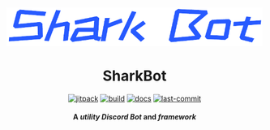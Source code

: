 <div style="text-align:center">

![logo](./logo.png)
# SharkBot


[![jitpack](https://jitpack.io/v/StarWorldTeam/SharkBot.svg)](https://jitpack.io/#StarWorldTeam/SharkBot)
[![build](https://img.shields.io/github/actions/workflow/status/StarWorldTeam/SharkBot/build.yml?label=Build)](https://github.com/StarWorldTeam/SharkBot/actions/workflows/build.yml)
[![docs](https://img.shields.io/github/actions/workflow/status/StarWorldTeam/SharkBot/docs.yml?label=Docs)](https://starworldteam.github.io/SharkBot/)
[![last-commit](https://img.shields.io/github/last-commit/StarWorldTeam/SharkBot?color=blue&label=Last%20Commit)](https://github.com/StarWorldTeam/SharkBot/commit/main)

#### A _**utility**_ _Discord Bot_ and _framework_

</div>